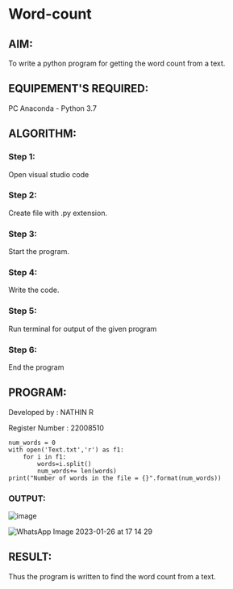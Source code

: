 # Word-count
## AIM:
To write a python program for getting the word count from a text.
## EQUIPEMENT'S REQUIRED: 
PC
Anaconda - Python 3.7
## ALGORITHM: 
### Step 1:
Open visual studio code

### Step 2: 
Create file with .py extension.
 
### Step 3:
Start the program.

### Step 4:  
Write the code.

### Step 5:
Run terminal for output of the given program

### Step 6: 
End the program

## PROGRAM:

Developed by : NATHIN R

Register Number : 22008510

```
num_words = 0
with open('Text.txt','r') as f1:
    for i in f1:
        words=i.split()
        num_words+= len(words)
print("Number of words in the file = {}".format(num_words))

```
### OUTPUT:


![image](https://user-images.githubusercontent.com/118679646/214828153-fa98a0fb-9a65-47cb-ad68-b454818ea7bf.png)


![WhatsApp Image 2023-01-26 at 17 14 29](https://user-images.githubusercontent.com/118679646/214827764-1d4b1dda-ca2b-49df-9e21-9c7da14c932b.jpg)




## RESULT:
Thus the program is written to find the word count from a text.
